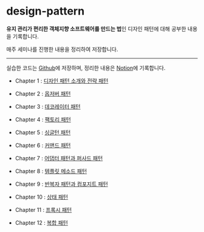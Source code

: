 # design-pattern
**유지 관리가 편리한 객체지향 소프트웨어를 만드는 법**인 디자인 패턴에 대해 공부한 내용을 기록합니다.

매주 세미나를 진행한 내용을 정리하여 저장합니다.

-----
실습한 코드는 [Github](https://github.com/Jinwon-Dev/design-pattern)에 저장하며, 정리한 내용은 [Notion](https://jinwonyoon.notion.site/Design-Pattern-bd469dbcc185447f9db33fd509b7905b)에 기록합니다.

- Chapter 1 : [디자인 패턴 소개와 전략 패턴](https://jinwonyoon.notion.site/Chapter-1-765813a4faf4405c9c1263a28719b3d3)

- Chapter 2 : [옵저버 패턴](https://jinwonyoon.notion.site/Chapter-2-0971fe7b16064c04bdc5f0aae5560ff5)

- Chapter 3 : [데코레이터 패턴](https://jinwonyoon.notion.site/Chapter-3-c6356aabcaf647d1a24d96af5b3e86e8)

- Chapter 4 : [팩토리 패턴](https://jinwonyoon.notion.site/Chapter-4-027ec98d03c74008af514e64bd1607f1)

- Chapter 5 : [싱글턴 패턴](https://jinwonyoon.notion.site/Chapter-5-c14510f628e94855a46bc30e0d521bb6)

- Chapter 6 : [커맨드 패턴](https://jinwonyoon.notion.site/Chapter-6-a410c357322546ed944d87849f7eefe3)

- Chapter 7 : [어댑터 패턴과 퍼사드 패턴](https://jinwonyoon.notion.site/Chapter-7-c7ee1d46e500495e9c945d405440cfd9)

- Chapter 8 : [템플릿 메소드 패턴](https://jinwonyoon.notion.site/Chapter-8-63c72e37c2294f14b572a671d2b1a45a)

- Chapter 9 : [반복자 패턴과 컴포지트 패턴](https://jinwonyoon.notion.site/Chapter-9-e4b4f74c2658424780ed5f05413d7ab0)

- Chapter 10 : [상태 패턴](https://jinwonyoon.notion.site/Chapter-10-8effd4007cd54d639db387e151287020)

- Chapter 11 : [프록시 패턴](https://jinwonyoon.notion.site/Chapter-11-b9aa9be160894ec4aa5d6b66cfab8fe4)

- Chapter 12 : [복합 패턴](https://jinwonyoon.notion.site/Chapter-12-d8deae50120a45bf91021bc9dbb07b6b)